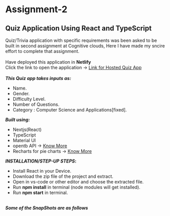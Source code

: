 # Assignment-2
## Quiz Application Using React and TypeScript 

Quiz/Trivia application with specific requirements was been asked to be built in second assignment at Cognitive clouds, Here I have made my sncire effort to complete that assignment. 
\
\
Have deployed this application in <b> Netlify </b>
\
Click the link to open the application -> [Link for Hosted Quiz App](https://taupe-sunburst-90ff99.netlify.app/)
\
\
<b>_This Quiz app takes inputs as:_</b>
* Name.
* Gender.
* Difficulty Level. 
* Number of Questions.
* Category : Computer Science and Applications[fixed].

<b>_Built using:_</b>
* Nextjs(React)
* TypeScript
* Material UI
* opentb API -> [Know More](https://opentdb.com/api_config.php)
* Recharts for pie charts -> [Know More](https://recharts.org/en-US/api/PieChart)

<b>_INSTALLATION/STEP-UP STEPS_:</b>
  * Install React in your Device.
  * Download the zip file of the project and extract.
  * Open in vs-code or other editor and choose the extracted file.
  * Run <b>npm install</b> in terminal (node modules will get installed).
  * Run <b>npm start</b> in terminal.

\
<b>_Some of the SnapShots are as follows_</b>
